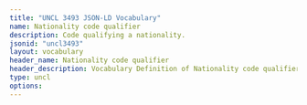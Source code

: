 ```yaml
---
title: "UNCL 3493 JSON-LD Vocabulary"
name: Nationality code qualifier
description: Code qualifying a nationality.
jsonid: "uncl3493"
layout: vocabulary
header_name: Nationality code qualifier
header_description: Vocabulary Definition of Nationality code qualifier semantics in HTML format. JSON-LD format is available at [uncl3493.jsonld](/vocabulary/uncl3493.jsonld)
type: uncl
options:
---
```

